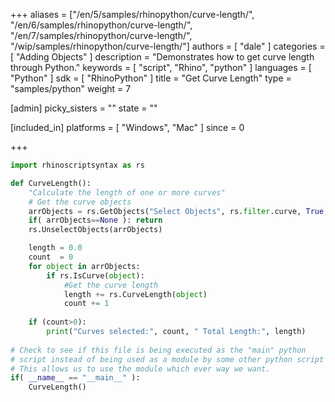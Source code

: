 +++
aliases = ["/en/5/samples/rhinopython/curve-length/", "/en/6/samples/rhinopython/curve-length/", "/en/7/samples/rhinopython/curve-length/", "/wip/samples/rhinopython/curve-length/"]
authors = [ "dale" ]
categories = [ "Adding Objects" ]
description = "Demonstrates how to get curve length through Python."
keywords = [ "script", "Rhino", "python" ]
languages = [ "Python" ]
sdk = [ "RhinoPython" ]
title = "Get Curve Length"
type = "samples/python"
weight = 7

[admin]
picky_sisters = ""
state = ""

[included_in]
platforms = [ "Windows", "Mac" ]
since = 0

+++

```python
import rhinoscriptsyntax as rs

def CurveLength():
    "Calculate the length of one or more curves"
    # Get the curve objects
    arrObjects = rs.GetObjects("Select Objects", rs.filter.curve, True, True)
    if( arrObjects==None ): return
    rs.UnselectObjects(arrObjects)

    length = 0.0
    count  = 0
    for object in arrObjects:
        if rs.IsCurve(object):
            #Get the curve length
            length += rs.CurveLength(object)
            count += 1
    
    if (count>0):
        print("Curves selected:", count, " Total Length:", length)
    
# Check to see if this file is being executed as the "main" python
# script instead of being used as a module by some other python script
# This allows us to use the module which ever way we want.
if( __name__ == "__main__" ):
    CurveLength()
```
